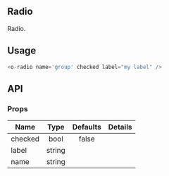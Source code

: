## Radio  

Radio.

## Usage

```js
<o-radio name='group' checked label="my label" />
```

## API

### Props

|  **Name**  | **Type**        | **Defaults**  | **Details**  |
| ------------- |:-------------:|:-----:|:-------------:|
| checked  | bool|   false    |           |
| label  | string|       |           |
| name  | string|       |           |
